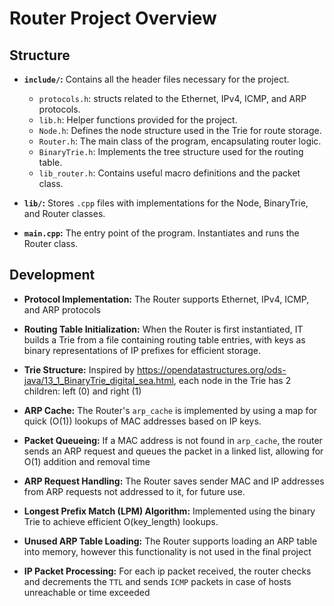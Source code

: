 
# Router Project Overview


## Structure

- **`include/`:** Contains all the header files necessary for the project.
    - `protocols.h`: structs related to the Ethernet, IPv4, ICMP, and ARP protocols.
    - `lib.h`: Helper functions provided for the project.
    - `Node.h`: Defines the node structure used in the Trie for route storage.
    - `Router.h`: The main class of the program, encapsulating router logic.
    - `BinaryTrie.h`: Implements the tree structure used for the routing table.
    - `lib_router.h`: Contains useful macro definitions and the packet class.

- **`lib/`:** Stores `.cpp` files with implementations for the Node, BinaryTrie, and Router classes.

- **`main.cpp`:** The entry point of the program. Instantiates and runs the Router class.

## Development

- **Protocol Implementation:** The Router supports Ethernet, IPv4, ICMP, and ARP protocols

- **Routing Table Initialization:** When the Router is first instantiated,  IT builds a Trie from a file containing routing table entries, with keys as binary representations of IP prefixes for efficient storage.

- **Trie Structure:** Inspired by https://opendatastructures.org/ods-java/13_1_BinaryTrie_digital_sea.html,  each node in the Trie has 2 children: left (0) and right (1)

- **ARP Cache:** The Router's `arp_cache` is implemented by using a map for quick (O(1)) lookups of MAC addresses based on IP keys.

- **Packet Queueing:** If a MAC address is not found in `arp_cache`, the router sends an ARP request and queues the packet in a linked list, allowing for O(1) addition and removal time

- **ARP Request Handling:** The Router saves sender MAC and IP addresses from ARP requests not addressed to it, for future use.

- **Longest Prefix Match (LPM) Algorithm:** Implemented using the binary Trie to achieve efficient O(key_length) lookups.

- **Unused ARP Table Loading:** The Router supports loading an ARP table into memory, however this functionality is not used in the final project

- **IP Packet Processing:**  For each ip packet received, the router checks and decrements the `TTL` and sends `ICMP` packets in case of hosts unreachable or time exceeded


